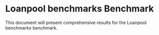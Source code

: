 # Loanpool benchmarks Benchmark

This document will present comprehensive results for the Loanpool benchmarks benchmark.
